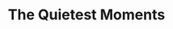 ---
layout: product
product_id: 2062558101566
id: 2062558101566
title: The Quietest Moments
body_html: >-
  <p>Taken on Grouse Mountain in 2016.</p>

  <p>While on a snowshoe hike up through the Dam Mountain trail, we stopped at a ridge that overlooked this incredible valley and mountain in the distance.</p>

  <p> </p>
vendor: Connell McCarthy
product_type: Posters, Prints, & Visual Artwork
created_at: 2019-03-17T13:30:37-04:00
handle: the-quietest-moments
updated_at: 2022-03-31T15:43:28-04:00
published_at: 2018-08-22T19:38:24-04:00
template_suffix: ""
status: active
published_scope: global
tags: Batch 03, mountain, mountains, Print, snow, winter
admin_graphql_api_id: gid://shopify/Product/2062558101566
variants:
  - id: 39577243320382
    product_id: 2062558101566
    title: 8x10” / Full Colour
    price: "35.00"
    sku: CM-PP-B3-08-XXS-FC
    position: 1
    inventory_policy: continue
    compare_at_price: null
    fulfillment_service: manual
    inventory_management: shopify
    option1: 8x10”
    option2: Full Colour
    option3: null
    created_at: 2021-09-01T15:28:47-04:00
    updated_at: 2022-02-07T16:18:40-05:00
    taxable: true
    barcode: ""
    grams: 208
    image_id: 6301832347710
    weight: 0.208
    weight_unit: kg
    inventory_item_id: 41671683997758
    inventory_quantity: 100
    old_inventory_quantity: 100
    requires_shipping: true
    admin_graphql_api_id: gid://shopify/ProductVariant/39577243320382
  - id: 39577243353150
    product_id: 2062558101566
    title: 8x10” / Black & White
    price: "35.00"
    sku: CM-PP-B3-08-XXS-BW
    position: 2
    inventory_policy: continue
    compare_at_price: null
    fulfillment_service: manual
    inventory_management: shopify
    option1: 8x10”
    option2: Black & White
    option3: null
    created_at: 2021-09-01T15:28:47-04:00
    updated_at: 2022-02-07T16:18:40-05:00
    taxable: true
    barcode: ""
    grams: 208
    image_id: 6301832282174
    weight: 0.208
    weight_unit: kg
    inventory_item_id: 41671684030526
    inventory_quantity: 100
    old_inventory_quantity: 100
    requires_shipping: true
    admin_graphql_api_id: gid://shopify/ProductVariant/39577243353150
  - id: 39577243385918
    product_id: 2062558101566
    title: 8.5x11” / Full Colour
    price: "35.00"
    sku: CM-PP-B3-08-XS-FC
    position: 3
    inventory_policy: continue
    compare_at_price: null
    fulfillment_service: manual
    inventory_management: shopify
    option1: 8.5x11”
    option2: Full Colour
    option3: null
    created_at: 2021-09-01T15:28:47-04:00
    updated_at: 2022-02-07T16:18:40-05:00
    taxable: true
    barcode: ""
    grams: 208
    image_id: 6301832347710
    weight: 0.208
    weight_unit: kg
    inventory_item_id: 41671684063294
    inventory_quantity: 100
    old_inventory_quantity: 100
    requires_shipping: true
    admin_graphql_api_id: gid://shopify/ProductVariant/39577243385918
  - id: 39577243418686
    product_id: 2062558101566
    title: 8.5x11” / Black & White
    price: "35.00"
    sku: CM-PP-B3-08-XS-BW
    position: 4
    inventory_policy: continue
    compare_at_price: null
    fulfillment_service: manual
    inventory_management: shopify
    option1: 8.5x11”
    option2: Black & White
    option3: null
    created_at: 2021-09-01T15:28:47-04:00
    updated_at: 2022-02-07T16:18:45-05:00
    taxable: true
    barcode: ""
    grams: 208
    image_id: 6301832282174
    weight: 0.208
    weight_unit: kg
    inventory_item_id: 41671684096062
    inventory_quantity: 100
    old_inventory_quantity: 100
    requires_shipping: true
    admin_graphql_api_id: gid://shopify/ProductVariant/39577243418686
  - id: 39577243451454
    product_id: 2062558101566
    title: 13x19” / Full Colour
    price: "40.00"
    sku: CM-PP-B3-08-S-FC
    position: 5
    inventory_policy: continue
    compare_at_price: null
    fulfillment_service: manual
    inventory_management: shopify
    option1: 13x19”
    option2: Full Colour
    option3: null
    created_at: 2021-09-01T15:28:47-04:00
    updated_at: 2022-02-07T16:18:45-05:00
    taxable: true
    barcode: ""
    grams: 208
    image_id: 6301832347710
    weight: 0.208
    weight_unit: kg
    inventory_item_id: 41671684128830
    inventory_quantity: 100
    old_inventory_quantity: 100
    requires_shipping: true
    admin_graphql_api_id: gid://shopify/ProductVariant/39577243451454
  - id: 39577243516990
    product_id: 2062558101566
    title: 13x19” / Black & White
    price: "40.00"
    sku: CM-PP-B3-08-S-BW
    position: 6
    inventory_policy: continue
    compare_at_price: null
    fulfillment_service: manual
    inventory_management: shopify
    option1: 13x19”
    option2: Black & White
    option3: null
    created_at: 2021-09-01T15:28:47-04:00
    updated_at: 2022-02-07T16:18:45-05:00
    taxable: true
    barcode: ""
    grams: 208
    image_id: 6301832282174
    weight: 0.208
    weight_unit: kg
    inventory_item_id: 41671684161598
    inventory_quantity: 100
    old_inventory_quantity: 100
    requires_shipping: true
    admin_graphql_api_id: gid://shopify/ProductVariant/39577243516990
  - id: 39577243582526
    product_id: 2062558101566
    title: 16x20” / Full Colour
    price: "50.00"
    sku: CM-PP-B3-08-M-FC
    position: 7
    inventory_policy: continue
    compare_at_price: null
    fulfillment_service: manual
    inventory_management: shopify
    option1: 16x20”
    option2: Full Colour
    option3: null
    created_at: 2021-09-01T15:28:47-04:00
    updated_at: 2022-02-07T16:18:45-05:00
    taxable: true
    barcode: ""
    grams: 208
    image_id: 6301832347710
    weight: 0.208
    weight_unit: kg
    inventory_item_id: 41671684194366
    inventory_quantity: 100
    old_inventory_quantity: 100
    requires_shipping: true
    admin_graphql_api_id: gid://shopify/ProductVariant/39577243582526
  - id: 39577243648062
    product_id: 2062558101566
    title: 16x20” / Black & White
    price: "50.00"
    sku: CM-PP-B3-08-M-BW
    position: 8
    inventory_policy: continue
    compare_at_price: null
    fulfillment_service: manual
    inventory_management: shopify
    option1: 16x20”
    option2: Black & White
    option3: null
    created_at: 2021-09-01T15:28:47-04:00
    updated_at: 2022-02-07T16:18:46-05:00
    taxable: true
    barcode: ""
    grams: 208
    image_id: 6301832282174
    weight: 0.208
    weight_unit: kg
    inventory_item_id: 41671684227134
    inventory_quantity: 100
    old_inventory_quantity: 100
    requires_shipping: true
    admin_graphql_api_id: gid://shopify/ProductVariant/39577243648062
  - id: 39577243713598
    product_id: 2062558101566
    title: 20x24” / Full Colour
    price: "60.00"
    sku: CM-PP-B3-08-L-FC
    position: 9
    inventory_policy: continue
    compare_at_price: null
    fulfillment_service: manual
    inventory_management: shopify
    option1: 20x24”
    option2: Full Colour
    option3: null
    created_at: 2021-09-01T15:28:47-04:00
    updated_at: 2022-02-07T16:18:46-05:00
    taxable: true
    barcode: ""
    grams: 208
    image_id: 6301832347710
    weight: 0.208
    weight_unit: kg
    inventory_item_id: 41671684259902
    inventory_quantity: 100
    old_inventory_quantity: 100
    requires_shipping: true
    admin_graphql_api_id: gid://shopify/ProductVariant/39577243713598
  - id: 39577243779134
    product_id: 2062558101566
    title: 20x24” / Black & White
    price: "60.00"
    sku: CM-PP-B3-08-L-BW
    position: 10
    inventory_policy: continue
    compare_at_price: null
    fulfillment_service: manual
    inventory_management: shopify
    option1: 20x24”
    option2: Black & White
    option3: null
    created_at: 2021-09-01T15:28:47-04:00
    updated_at: 2022-02-07T16:18:46-05:00
    taxable: true
    barcode: ""
    grams: 208
    image_id: 6301832282174
    weight: 0.208
    weight_unit: kg
    inventory_item_id: 41671684292670
    inventory_quantity: 100
    old_inventory_quantity: 100
    requires_shipping: true
    admin_graphql_api_id: gid://shopify/ProductVariant/39577243779134
  - id: 39577243844670
    product_id: 2062558101566
    title: 20x30” / Full Colour
    price: "70.00"
    sku: CM-PP-B3-08-XL-FC
    position: 11
    inventory_policy: continue
    compare_at_price: null
    fulfillment_service: manual
    inventory_management: shopify
    option1: 20x30”
    option2: Full Colour
    option3: null
    created_at: 2021-09-01T15:28:47-04:00
    updated_at: 2022-02-07T16:18:50-05:00
    taxable: true
    barcode: ""
    grams: 208
    image_id: 6301832347710
    weight: 0.208
    weight_unit: kg
    inventory_item_id: 41671684325438
    inventory_quantity: 100
    old_inventory_quantity: 100
    requires_shipping: true
    admin_graphql_api_id: gid://shopify/ProductVariant/39577243844670
  - id: 39577243877438
    product_id: 2062558101566
    title: 20x30” / Black & White
    price: "70.00"
    sku: CM-PP-B3-08-XL-BW
    position: 12
    inventory_policy: continue
    compare_at_price: null
    fulfillment_service: manual
    inventory_management: shopify
    option1: 20x30”
    option2: Black & White
    option3: null
    created_at: 2021-09-01T15:28:47-04:00
    updated_at: 2022-02-07T16:18:50-05:00
    taxable: true
    barcode: ""
    grams: 208
    image_id: 6301832282174
    weight: 0.208
    weight_unit: kg
    inventory_item_id: 41671684358206
    inventory_quantity: 100
    old_inventory_quantity: 100
    requires_shipping: true
    admin_graphql_api_id: gid://shopify/ProductVariant/39577243877438
  - id: 39577243942974
    product_id: 2062558101566
    title: 24x36” / Full Colour
    price: "90.00"
    sku: CM-PP-B3-08-XXL-FC
    position: 13
    inventory_policy: continue
    compare_at_price: null
    fulfillment_service: manual
    inventory_management: shopify
    option1: 24x36”
    option2: Full Colour
    option3: null
    created_at: 2021-09-01T15:28:47-04:00
    updated_at: 2022-02-07T16:18:56-05:00
    taxable: true
    barcode: ""
    grams: 208
    image_id: 6301832347710
    weight: 0.208
    weight_unit: kg
    inventory_item_id: 41671684390974
    inventory_quantity: 100
    old_inventory_quantity: 100
    requires_shipping: true
    admin_graphql_api_id: gid://shopify/ProductVariant/39577243942974
  - id: 39577244008510
    product_id: 2062558101566
    title: 24x36” / Black & White
    price: "90.00"
    sku: CM-PP-B3-08-XXL-BW
    position: 14
    inventory_policy: continue
    compare_at_price: null
    fulfillment_service: manual
    inventory_management: shopify
    option1: 24x36”
    option2: Black & White
    option3: null
    created_at: 2021-09-01T15:28:47-04:00
    updated_at: 2022-02-07T16:18:59-05:00
    taxable: true
    barcode: ""
    grams: 208
    image_id: 6301832282174
    weight: 0.208
    weight_unit: kg
    inventory_item_id: 41671684423742
    inventory_quantity: 100
    old_inventory_quantity: 100
    requires_shipping: true
    admin_graphql_api_id: gid://shopify/ProductVariant/39577244008510
  - id: 39577244074046
    product_id: 2062558101566
    title: 30x40” / Full Colour
    price: "100.00"
    sku: CM-PP-B3-08-XXXL-FC
    position: 15
    inventory_policy: continue
    compare_at_price: null
    fulfillment_service: manual
    inventory_management: shopify
    option1: 30x40”
    option2: Full Colour
    option3: null
    created_at: 2021-09-01T15:28:47-04:00
    updated_at: 2022-02-07T16:18:56-05:00
    taxable: true
    barcode: ""
    grams: 208
    image_id: 6301832347710
    weight: 0.208
    weight_unit: kg
    inventory_item_id: 41671684456510
    inventory_quantity: 100
    old_inventory_quantity: 100
    requires_shipping: true
    admin_graphql_api_id: gid://shopify/ProductVariant/39577244074046
  - id: 39577244139582
    product_id: 2062558101566
    title: 30x40” / Black & White
    price: "100.00"
    sku: CM-PP-B3-08-XXXL-BW
    position: 16
    inventory_policy: continue
    compare_at_price: null
    fulfillment_service: manual
    inventory_management: shopify
    option1: 30x40”
    option2: Black & White
    option3: null
    created_at: 2021-09-01T15:28:47-04:00
    updated_at: 2022-02-07T16:18:59-05:00
    taxable: true
    barcode: ""
    grams: 208
    image_id: 6301832282174
    weight: 0.208
    weight_unit: kg
    inventory_item_id: 41671684489278
    inventory_quantity: 100
    old_inventory_quantity: 100
    requires_shipping: true
    admin_graphql_api_id: gid://shopify/ProductVariant/39577244139582
options:
  - id: 2805847294014
    product_id: 2062558101566
    name: Size
    position: 1
    values:
      - 8x10”
      - 8.5x11”
      - 13x19”
      - 16x20”
      - 20x24”
      - 20x30”
      - 24x36”
      - 30x40”
  - id: 8590066286654
    product_id: 2062558101566
    name: Color
    position: 2
    values:
      - Full Colour
      - Black & White
images:
  - id: 6301832347710
    product_id: 2062558101566
    position: 1
    created_at: 2019-03-17T13:30:50-04:00
    updated_at: 2019-10-20T18:44:17-04:00
    alt: null
    width: 1000
    height: 1500
    src: https://cdn.shopify.com/s/files/1/1624/2355/products/The-Quietest-Moments---Product-2019.jpg?v=1571611457
    variant_ids:
      - 39577243320382
      - 39577243385918
      - 39577243451454
      - 39577243582526
      - 39577243713598
      - 39577243844670
      - 39577243942974
      - 39577244074046
    admin_graphql_api_id: gid://shopify/ProductImage/6301832347710
  - id: 6301832282174
    product_id: 2062558101566
    position: 2
    created_at: 2019-03-17T13:30:48-04:00
    updated_at: 2019-10-20T18:44:17-04:00
    alt: null
    width: 1000
    height: 1500
    src: https://cdn.shopify.com/s/files/1/1624/2355/products/The-Quietest-Moments---Product-2019-B_W.jpg?v=1571611457
    variant_ids:
      - 39577243353150
      - 39577243418686
      - 39577243516990
      - 39577243648062
      - 39577243779134
      - 39577243877438
      - 39577244008510
      - 39577244139582
    admin_graphql_api_id: gid://shopify/ProductImage/6301832282174
  - id: 28230405521470
    product_id: 2062558101566
    position: 3
    created_at: 2021-05-04T21:16:44-04:00
    updated_at: 2021-05-04T21:16:44-04:00
    alt: null
    width: 2000
    height: 1800
    src: https://cdn.shopify.com/s/files/1/1624/2355/products/PAR_02_0001_3ec30f4e-f824-4b09-9f97-fbbfe6231c5f.png?v=1620177404
    variant_ids: []
    admin_graphql_api_id: gid://shopify/ProductImage/28230405521470
image:
  id: 6301832347710
  product_id: 2062558101566
  position: 1
  created_at: 2019-03-17T13:30:50-04:00
  updated_at: 2019-10-20T18:44:17-04:00
  alt: null
  width: 1000
  height: 1500
  src: https://cdn.shopify.com/s/files/1/1624/2355/products/The-Quietest-Moments---Product-2019.jpg?v=1571611457
  variant_ids:
    - 39577243320382
    - 39577243385918
    - 39577243451454
    - 39577243582526
    - 39577243713598
    - 39577243844670
    - 39577243942974
    - 39577244074046
  admin_graphql_api_id: gid://shopify/ProductImage/6301832347710

---